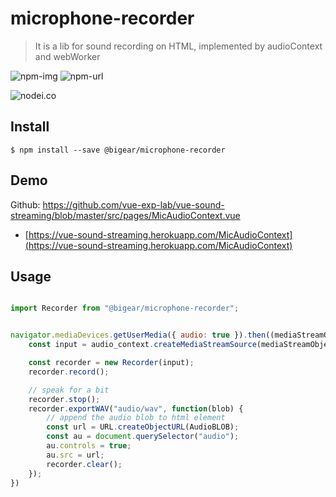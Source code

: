# microphone-recorder

>  It is a lib for sound recording on HTML, implemented by audioContext and webWorker

![npm-img](https://img.shields.io/npm/v/@bigear/microphone-recorder.svg)
![npm-url](https://www.npmjs.com/package/@bigear/microphone-recorder)

![nodei.co](https://nodei.co/npm/@bigear/bigear.png?downloads=true&downloadRank=true&stars=true)



## Install
```
$ npm install --save @bigear/microphone-recorder
```

## Demo

Github: https://github.com/vue-exp-lab/vue-sound-streaming/blob/master/src/pages/MicAudioContext.vue

 - [https://vue-sound-streaming.herokuapp.com/MicAudioContext](https://vue-sound-streaming.herokuapp.com/MicAudioContext)


## Usage

```js

import Recorder from "@bigear/microphone-recorder";


navigator.mediaDevices.getUserMedia({ audio: true }).then((mediaStreamObject) => {
    const input = audio_context.createMediaStreamSource(mediaStreamObject);

    const recorder = new Recorder(input);
    recorder.record();

    // speak for a bit
    recorder.stop();
    recorder.exportWAV("audio/wav", function(blob) {
        // append the audio blob to html element
        const url = URL.createObjectURL(AudioBLOB);
        const au = document.querySelector("audio");
        au.controls = true;
        au.src = url;
        recorder.clear();
    });
})

```

